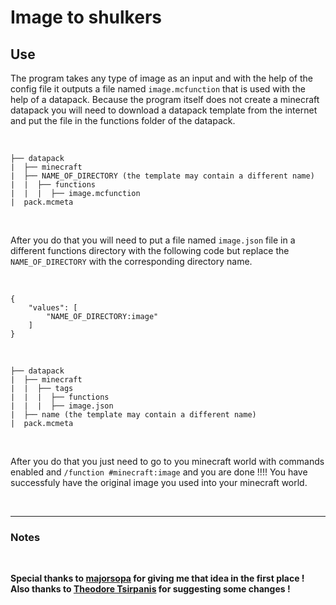 # Image to shulkers

## Use

The program takes any type of image as an input and with the help of the config file it outputs a file named ```image.mcfunction``` that is used with the help of a datapack. Because the program itself does not create a minecraft datapack you will need to download a datapack template from the internet and put the file in the functions folder of the datapack.

<br>

```
├── datapack
|  ├── minecraft
|  ├── NAME_OF_DIRECTORY (the template may contain a different name)
|  |  ├── functions
|  |  |  ├── image.mcfunction
|  pack.mcmeta
```

<br>

After you do that you will need to put a file named ```image.json``` file in a different functions directory with the following code but replace the ```NAME_OF_DIRECTORY``` with the corresponding directory name.

<br>

```
{
    "values": [
        "NAME_OF_DIRECTORY:image"
    ]
}
```

<br>

```
├── datapack
|  ├── minecraft
|  |  ├── tags
|  |  |  ├── functions
|  |  |  ├── image.json
|  ├── name (the template may contain a different name)
|  pack.mcmeta
```

<br>

After you do that you just need to go to you minecraft world with commands enabled and ```/function #minecraft:image``` and you are done !!!! You have successfuly have the original image you used into your minecraft world.

<br>

---

### Notes

<br>

**Special thanks to [majorsopa](https://github.com/majorsopa) for giving me that idea in the first place !**
**Also thanks to [Theodore Tsirpanis](https://github.com/teo-tsirpanis) for suggesting some changes !**